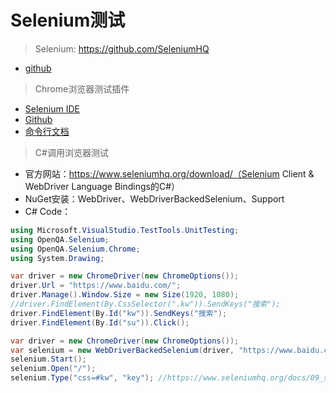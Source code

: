 # Selenium测试



> Selenium: https://github.com/SeleniumHQ

- [github](https://github.com/SeleniumHQ/selenium)




> Chrome浏览器测试插件

- [Selenium IDE](https://chrome.google.com/webstore/detail/selenium-ide/mooikfkahbdckldjjndioackbalphokd)
- [Github](https://github.com/seleniumhq/selenium-ide)
- [命令行文档](https://www.seleniumhq.org/selenium-ide/docs/en/api/commands/)

> C#调用浏览器测试

- 官方网站：https://www.seleniumhq.org/download/（Selenium Client & WebDriver Language Bindings的C#）
- NuGet安装：WebDriver、WebDriverBackedSelenium、Support
- C# Code：

```C#
using Microsoft.VisualStudio.TestTools.UnitTesting;
using OpenQA.Selenium;
using OpenQA.Selenium.Chrome;
using System.Drawing;

var driver = new ChromeDriver(new ChromeOptions());
driver.Url = "https://www.baidu.com/";
driver.Manage().Window.Size = new Size(1920, 1080);
//driver.FindElement(By.CssSelector(".kw")).SendKeys("搜索");
driver.FindElement(By.Id("kw")).SendKeys("搜索");
driver.FindElement(By.Id("su")).Click();
```

```C#
var driver = new ChromeDriver(new ChromeOptions());
var selenium = new WebDriverBackedSelenium(driver, "https://www.baidu.com/");
selenium.Start();
selenium.Open("/");
selenium.Type("css=#kw", "key"); //https://www.seleniumhq.org/docs/09_selenium_ide.jsp#locating-elements
```
